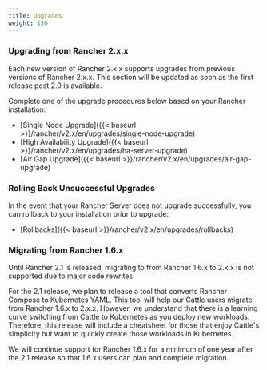 ```yaml
---
title: Upgrades
weight: 150
---
```


### Upgrading from Rancher 2.x.x

Each new version of Rancher 2.x.x supports upgrades from previous versions of Rancher 2.x.x.  This section will be updated as soon as the first release post 2.0 is available.

Complete one of the upgrade procedures below based on your Rancher installation:

- [Single Node Upgrade]({{< baseurl >}}/rancher/v2.x/en/upgrades/single-node-upgrade)
- [High Availability Upgrade]({{< baseurl >}}/rancher/v2.x/en/upgrades/ha-server-upgrade)
- [Air Gap Upgrade]({{< baseurl >}}/rancher/v2.x/en/upgrades/air-gap-upgrade)

### Rolling Back Unsuccessful Upgrades

In the event that your Rancher Server does not upgrade successfully, you can rollback to your installation prior to upgrade: 

- [Rollbacks]({{< baseurl >}}/rancher/v2.x/en/upgrades/rollbacks)

### Migrating from Rancher 1.6.x

Until Rancher 2.1 is released, migrating to from Rancher 1.6.x to 2.x.x is not supported due to major code rewrites.

For the 2.1 release, we plan to release a tool that converts Rancher Compose to Kubernetes YAML.  This tool will help our Cattle users migrate from Rancher 1.6.x to 2.x.x.  However, we understand that there is a learning curve switching from Cattle to Kubernetes as you deploy new workloads. Therefore, this release will include a cheatsheet for those that enjoy Cattle's simplicity but want to quickly create those workloads in Kubernetes.

We will continue support for Rancher 1.6.x for a minimum of one year after the 2.1 release so that 1.6.x users can plan and complete migration.